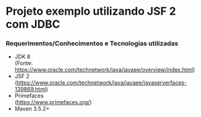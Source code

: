 # Projeto exemplo utilizando JSF 2 com JDBC

### Requerimentos/Conhecimentos e Tecnologias utilizadas
* JDK 8   
   (Fonte: https://www.oracle.com/technetwork/java/javaee/overview/index.html)
* JSF 2   
   (https://www.oracle.com/technetwork/java/javaee/javaserverfaces-139869.html)
* Primefaces   
   (https://www.primefaces.org/)   
* Maven 3.5.2+
